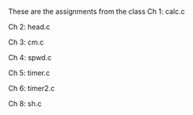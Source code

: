 These are the assignments from the class
Ch 1: calc.c

Ch 2: head.c

Ch 3: cm.c

Ch 4: spwd.c

Ch 5: timer.c

Ch 6: timer2.c

Ch 8: sh.c
